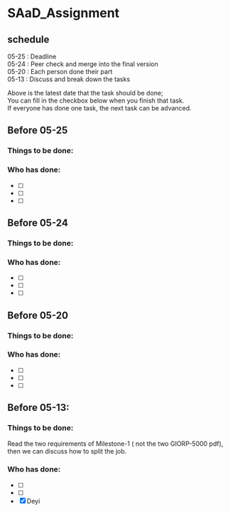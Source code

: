 # SAaD_Assignment

## schedule

05-25 : Deadline  
05-24 : Peer check and merge into the final version  
05-20 : Each person done their part  
05-13 : Discuss and break down the tasks

Above is the latest date that the task should be done;   
You can fill in the checkbox below when you finish that task.  
If everyone has done one task, the next task can be advanced.

## Before 05-25
### Things to be done: 
### Who has done:
- [ ] 
- [ ] 
- [ ] 

## Before 05-24
### Things to be done: 
### Who has done:
- [ ] 
- [ ] 
- [ ] 

## Before 05-20 
### Things to be done: 
### Who has done:
- [ ] 
- [ ] 
- [ ] 

## Before 05-13:
### Things to be done: 
Read the two requirements of Milestone-1 ( not the two GIORP-5000 pdf),
then we can discuss how to split the job.

### Who has done:
- [ ] 
- [ ] 
- [x] Deyi
